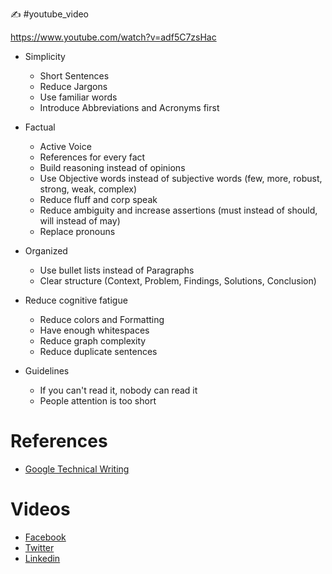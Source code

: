 ✍️ #youtube_video

https://www.youtube.com/watch?v=adf5C7zsHac

+ Simplicity
  + Short Sentences
  + Reduce Jargons
  + Use familiar words
  + Introduce Abbreviations and Acronyms first
 
+ Factual
  + Active Voice
  + References for every fact
  + Build reasoning instead of opinions
  + Use Objective words instead of subjective words (few, more, robust, strong, weak, complex)
  + Reduce fluff and corp speak
  + Reduce ambiguity and increase assertions (must instead of should, will instead of may)
  + Replace pronouns
 
+ Organized
  + Use bullet lists instead of Paragraphs
  + Clear structure (Context, Problem, Findings, Solutions, Conclusion)

 + Reduce cognitive fatigue
   + Reduce colors and Formatting
   + Have enough whitespaces
   + Reduce graph complexity
   + Reduce duplicate sentences
  
 + Guidelines
   + If you can't read it, nobody can read it
   + People attention is too short

 # References

 + [Google Technical Writing](https://developers.google.com/tech-writing)

# Videos
+ [Facebook](https://www.facebook.com/emad.elsaid.hamed/posts/pfbid02EnegMK7FDCfXD1WP5JSz4GzZAnMUhPcdPfQ7zeKMUfaQYFdPTzT7B4mpQV5hQPhYl)
+ [Twitter](https://twitter.com/emad__elsaid/status/1710758394653446443)
+ [Linkedin](https://www.linkedin.com/feed/update/urn:li:activity:7116763075797471232/)

